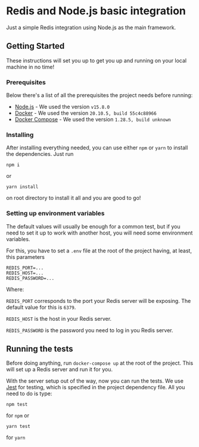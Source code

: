 # Redis and Node.js basic integration

Just a simple Redis integration using Node.js as the main framework.

## Getting Started

These instructions will set you up to get you up and running on your local machine in no time!

### Prerequisites

Below there's a list of all the prerequisites the project needs before running:

- [Node.js][nodejs-link] - We used the version `v15.8.0`
- [Docker][docker-link] - We used the version `20.10.5, build 55c4c88966`
- [Docker Compose][docker-compose-link] - We used the version `1.28.5, build unknown`

### Installing

After installing everything needed, you can use either `npm` or `yarn` to install the dependencies. Just run

```
npm i
```

or

```
yarn install
```

on root directory to install it all and you are good to go!

### Setting up environment variables

The default values will usually be enough for a common test, but if you need to set it up to work with another host, you will need some environment variables.

For this, you have to set a `.env` file at the root of the project having, at least, this parameters

```
REDIS_PORT=...
REDIS_HOST=...
REDIS_PASSWORD=...
```

Where:

`REDIS_PORT` corresponds to the port your Redis server will be exposing. The default value for this is `6379`.

`REDIS_HOST` is the host in your Redis server.

`REDIS_PASSWORD` is the password you need to log in you Redis server.

## 

## Running the tests

Before doing anything, run `docker-compose up` at the root of the project. This will set up a Redis server and run it for you.

With the server setup out of the way, now you can run the tests. We use [Jest][jest-link] for testing, which is specified in the project dependency file. All you need to do is type:

```
npm test
```

for `npm` or

```
yarn test
```

for `yarn`


<!-- external links -->
[nodejs-link]: https://nodejs.org/en/
[docker-link]: https://www.docker.com/
[docker-compose-link]: https://docs.docker.com/compose/install/
[jest-link]: https://jestjs.io/

